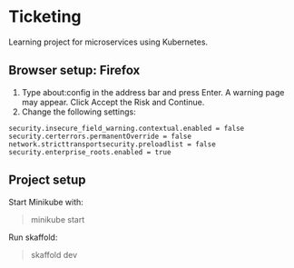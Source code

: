 # Ticketing

Learning project for microservices using Kubernetes.

## Browser setup: Firefox

1. Type about:config in the address bar and press Enter. A warning page may appear. Click Accept the Risk and Continue.
1. Change the following settings:

```
security.insecure_field_warning.contextual.enabled = false
security.certerrors.permanentOverride = false
network.stricttransportsecurity.preloadlist = false
security.enterprise_roots.enabled = true
```

## Project setup

Start Minikube with:

> minikube start

Run skaffold:

> skaffold dev
